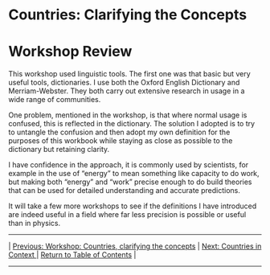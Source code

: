 # Countries: Clarifying the Concepts

# Workshop Review

This workshop used linguistic tools. The first one was that basic but very useful tools, dictionaries. I use both the Oxford English Dictionary and Merriam-Webster. They both carry out extensive research in usage in a wide range of communities.

One problem, mentioned in the workshop, is that where normal usage is confused, this is reflected in the dictionary.
The solution I adopted is to try to untangle the confusion and then adopt my own definition for the purposes of this workbook while staying as close as possible to the dictionary but retaining clarity.

I have confidence in the approach, it is commonly used by scientists, for example in the use of “energy” to mean something like capacity to do work, but making both “energy” and “work” precise enough to do build theories that can be used for detailed understanding and accurate predictions.

It will take a few more workshops to see if the definitions I have introduced are indeed useful in a field where far less precision is possible or useful than in physics.

***

| [Previous: Workshop: Countries, clarifying the concepts](clarifyingconcepts) | [Next: Countries in Context ](countriesincontext) | [Return to Table of Contents](../../index) |

***

